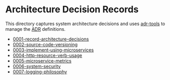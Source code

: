 Architecture Decision Records
=============================


This directory captures system architecture decisions and uses [adr-tools](https://github.com/npryce/adr-tools) to manage the [ADR](https://en.wikipedia.org/wiki/Architectural_decision) definitions.

* [0001-record-architecture-decisions](./0001-record-architecture-decisions.md)
* [0002-source-code-versioning](./0002-source-code-versioning.md)
* [0003-implement-using-microservices](./0003-implement-using-microservices.md)
* [0004-http-resource-verb-usage](./0004-http-resource-verb-usage.md)
* [0005-microservice-metrics](./0005-microservice-metrics.md)
* [0006-system-security](./0006-system-security.md)
* [0007-logging-philosophy](./0007-logging-philosophy.md)

